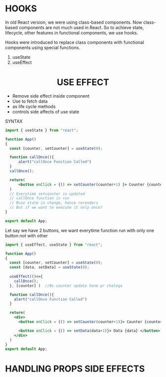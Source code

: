 # HOOKS
In old React version, we were using class-based components.
Now class-based components are not much used in React.
So to achieve state, lifecycle, other features in functional components, we use hooks.

Hooks were introduced to replace class components with functional components using special functions.

1. useState
2. useEffect

# <CENTER> USE EFFECT
- Remove side effect inside component
- Use to fetch data
- as life cycle methods
- controls side affects of use state

SYNTAX

```jsx
import { useState } from "react";

function App()
{
  const [counter, setCounter] = useState(0);

  function callOnce(){
      alert("callOnce Function Called")
  }
  callOnce();

  return(
      <button onClick = {() => setCounter(counter+1) }> Counter {counter} </button>
  )
  // Everytime setcounter is updated 
  // callOnce function is run 
  // Bcoz state is change, hence rerenders
  // But if we want to execute it only once?
}

export default App;
```
Let say we have 2 buttons, we want everytime function run with only one button not with other
```jsx
import { useEffect, useState } from "react";

function App()
{
  const [counter, setCounter] = useState(0);
  const [data, setData] = useState(0);
 
  useEffect(()=>{
    callOnce(); 
  }, [counter] )  //Bs counter update hone pr chalega

  function callOnce(){
    alert("callOnce Function Called")
  }

  return(
    <div>
      <button onClick = {() => setCounter(counter+1)}> Counter {counter} </button>

      <button onClick = {() => setData(data+1)}> Data {data} </button>
    </div>
  )
}
export default App;
```

# HANDLING PROPS SIDE EFFECTS
